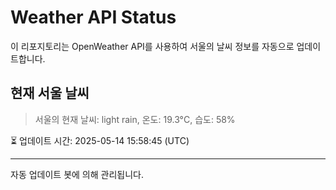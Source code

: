 
# Weather API Status

이 리포지토리는 OpenWeather API를 사용하여 서울의 날씨 정보를 자동으로 업데이트합니다.

## 현재 서울 날씨
> 서울의 현재 날씨: light rain, 온도: 19.3°C, 습도: 58%

⏳ 업데이트 시간: 2025-05-14 15:58:45 (UTC)

---
자동 업데이트 봇에 의해 관리됩니다.
